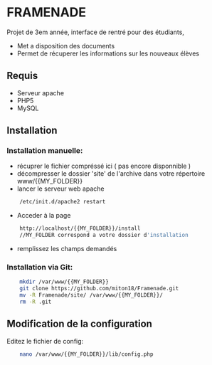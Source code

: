 FRAMENADE
=========

Projet de 3em année, interface de rentré pour des étudiants, 
- Met a disposition des documents
- Permet de récuperer les informations sur les nouveaux élèves


Requis
----

- Serveur apache
- PHP5
- MySQL

Installation
----

### Installation manuelle:
- récuprer le fichier compréssé ici ( pas encore disponnible )
- décompresser le dossier 'site' de l'archive dans votre répertoire www/{{MY_FOLDER}}
- lancer le serveur web apache
```sh
    /etc/init.d/apache2 restart
```
- Acceder à la page 
```sh
    http://localhost/{{MY_FOLDER}}/install 
    //MY_FOLDER correspond a votre dossier d'installation
```
- remplissez les champs demandés
 
### Installation via Git:

```sh
    mkdir /var/www/{{MY_FOLDER}}
    git clone https://github.com/miton18/Framenade.git
    mv -R Framenade/site/ /var/www/{{MY_FOLDER}}/
    rm -R .git
```
Modification de la configuration
----
Editez le fichier de config:
```sh
    nano /var/www/{{MY_FOLDER}}/lib/config.php
```
